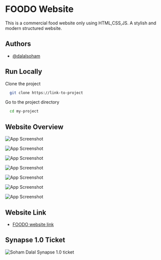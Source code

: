 
# FOODO Website

This is a commercial food website only using HTML,CSS,JS. A stylish and modern structured website.

## Authors

- [@dalalsoham](https://github.com/dalalsoham)


## Run Locally

Clone the project

```bash
  git clone https://link-to-project
```

Go to the project directory

```bash
  cd my-project
```




## Website Overview

![App Screenshot](https://i.postimg.cc/59zbKfxF/Screenshot-2023-01-07-204030.png)

![App Screenshot](https://i.postimg.cc/7YMDDXJH/Screenshot-2023-01-07-204057.png)

![App Screenshot](https://i.postimg.cc/BnS3vD2x/Screenshot-2023-01-07-204119.png)

![App Screenshot](https://i.postimg.cc/JzpLHnQS/Screenshot-2023-01-07-204142.png)

![App Screenshot](https://i.postimg.cc/mk74PydS/Screenshot-2023-01-07-204204.png)

![App Screenshot](https://i.postimg.cc/HxqHWhtx/Screenshot-2023-01-07-204221.png)

![App Screenshot](https://i.postimg.cc/Qt9h331w/Screenshot-2023-01-07-204239.png)
## Website Link
- [FOODO website link](https://dalalsoham.github.io/FOODO-website.github.io/)
## Synapse 1.0 Ticket

![Soham Dalal Synapse 1.0 ticket](https://i.postimg.cc/2659WJZz/Soham.png)
